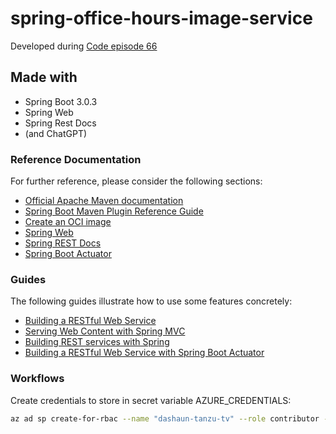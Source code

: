 # spring-office-hours-image-service

Developed during [Code episode 66](https://tanzu.vmware.com/developer/tv/code/0066/)

## Made with

- Spring Boot 3.0.3
- Spring Web
- Spring Rest Docs
- (and ChatGPT)

### Reference Documentation
For further reference, please consider the following sections:

* [Official Apache Maven documentation](https://maven.apache.org/guides/index.html)
* [Spring Boot Maven Plugin Reference Guide](https://docs.spring.io/spring-boot/docs/3.0.1/maven-plugin/reference/html/)
* [Create an OCI image](https://docs.spring.io/spring-boot/docs/3.0.1/maven-plugin/reference/html/#build-image)
* [Spring Web](https://docs.spring.io/spring-boot/docs/3.0.1/reference/htmlsingle/#web)
* [Spring REST Docs](https://docs.spring.io/spring-restdocs/docs/current/reference/html5/)
* [Spring Boot Actuator](https://docs.spring.io/spring-boot/docs/3.0.1/reference/htmlsingle/#actuator)

### Guides
The following guides illustrate how to use some features concretely:

* [Building a RESTful Web Service](https://spring.io/guides/gs/rest-service/)
* [Serving Web Content with Spring MVC](https://spring.io/guides/gs/serving-web-content/)
* [Building REST services with Spring](https://spring.io/guides/tutorials/rest/)
* [Building a RESTful Web Service with Spring Boot Actuator](https://spring.io/guides/gs/actuator-service/)

### Workflows

Create credentials to store in secret variable AZURE_CREDENTIALS:

```bash
az ad sp create-for-rbac --name "dashaun-tanzu-tv" --role contributor --scopes /subscriptions/5449797d-453a-477d-8e8b-9e714d207115/resourceGroups/tanzu-tv --sdk-auth
```